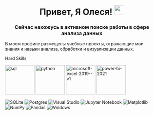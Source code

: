 <h1 align="center">Привет, Я Олеся!
<img src="https://github.com/blackcater/blackcater/raw/main/images/Hi.gif" height="32"/></h1>
<h3 align="center">Сейчас нахожусь в активном поиске работы в сфере анализа данных</h3>
В моем профиле размещены учебные проекты, отражающие мои знания и навыки анализа, обработки и визуализации данных.

Hard Skills


<img width="96" height="96" src="https://img.icons8.com/fluency/96/sql.png" alt="sql"/> <img width="96" height="96" src="https://img.icons8.com/color/96/python.png" alt="python"/> <img width="96" height="96" src="https://img.icons8.com/color/96/microsoft-excel-2019--v1.png" alt="microsoft-excel-2019--v1"/> <img width="96" height="96" src="https://img.icons8.com/color/96/power-bi-2021.png" alt="power-bi-2021"/>


![SQLite](https://img.shields.io/badge/sqlite-%2307405e.svg?style=for-the-badge&logo=sqlite&logoColor=white) ![Postgres](https://img.shields.io/badge/postgres-%23316192.svg?style=for-the-badge&logo=postgresql&logoColor=white) ![Visual Studio](https://img.shields.io/badge/Visual%20Studio-5C2D91.svg?style=for-the-badge&logo=visual-studio&logoColor=white) ![Jupyter Notebook](https://img.shields.io/badge/jupyter-%23FA0F00.svg?style=for-the-badge&logo=jupyter&logoColor=white) ![Matplotlib](https://img.shields.io/badge/Matplotlib-%23ffffff.svg?style=for-the-badge&logo=Matplotlib&logoColor=black) ![NumPy](https://img.shields.io/badge/numpy-%23013243.svg?style=for-the-badge&logo=numpy&logoColor=white) ![Pandas](https://img.shields.io/badge/pandas-%23150458.svg?style=for-the-badge&logo=pandas&logoColor=white) ![Windows](https://img.shields.io/badge/Windows-0078D6?style=for-the-badge&logo=windows&logoColor=white)
